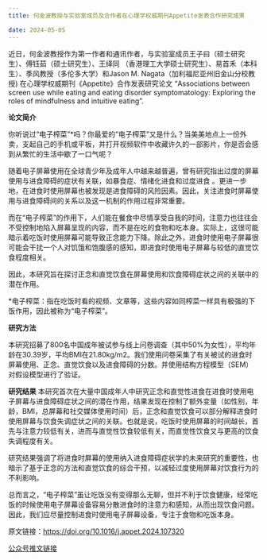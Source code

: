 ```yaml
---
title: 何金波教授与实验室成员及合作者在心理学权威期刊Appetite发表合作研究成果

date: 2024-05-05
---
```



<!--more-->

近日，何金波教授作为第一作者和通讯作者，与实验室成员王子曰（硕士研究生）、傅钰茹（硕士研究生）、王绎同 （香港理工大学硕士研究生）、易首禾（本科生）、季风教授（多伦多大学）和Jason M. Nagata（加利福尼亚州旧金山分校教授) 在心理学权威期刊《Appetite》合作发表研究论文 “Associations between screen use while eating and eating disorder symptomatology: Exploring the roles of mindfulness and intuitive eating”.

**论文简介**

你听说过“电子榨菜”*吗？你最爱的“电子榨菜”又是什么？当美美地点上一份外卖，支起自己的手机或平板，并打开视频软件中收藏许久的一部影片，你是否会感到从繁忙的生活中歇了一口气呢？

随着电子屏幕使用在全球青少年及成年人中越来越普遍，曾有研究指出过度的屏幕使用与进食障碍的症状有关联，如暴食症、情绪化进食和过度进食 。更进一步地，在进食时使用屏幕也被发现是进食障碍的风险因素。因此，关注进食时屏幕使用与进食障碍间的关系以及这一机制的作用过程非常重要。

而在“电子榨菜”的作用下，人们能在餐食中尽情享受自我的时间，注意力也往往会不受控制地陷入屏幕呈现的内容，而不是在吃的食物和吃本身。实际上，这很可能暗示着吃饭时使用屏幕可能导致正念能力下降。除此之外，进食时使用电子屏幕很可能会干扰一个人对饥饿和饱腹感的感知，即进食时使用电子屏幕与较低的直觉饮食程度相关。

因此，本研究旨在探讨正念和直觉饮食在屏幕使用和饮食障碍症状之间的关联中的潜在作用。

*电子榨菜：指在吃饭时看的视频、文章等，这些内容如同榨菜一样具有极强的下饭作用，因此被称为“电子榨菜”。

**研究方法**

本研究招募了800名中国成年被试参与线上问卷调查（其中50%为女性），平均年龄在30.39岁，平均BMI在21.80kg/m2。我们使用问卷采集了有关被试的进食时屏幕使用、正念、直觉饮食以及进食障碍的分数。并使用结构方程模型（SEM）对假设模型进行了验证。

**研究结果**
本研究首次在大量中国成年人中研究正念和直觉性进食在进食时使用电子屏幕与进食障碍症状之间的潜在作用，结果发现在控制了额外变量（如性别，年龄，BMI，总屏幕和社交媒体使用时间）后，正念和直觉饮食可以部分解释进食时使用屏幕与饮食失调症状之间的关联。也就是说，吃饭时使用屏幕的时间越长，首先与注意力较低有关，进而与直觉性饮食较低有关，而直觉性饮食又与更高的饮食失调程度有关。

研究结果强调了将进食时屏幕的使用纳入进食障碍症状学的未来研究的重要性，也暗示了基于正念的方法和直觉饮食的综合干预，以减轻过度使用屏幕对饮食行为的不利影响。

总而言之，“电子榨菜”虽让吃饭没有变得那么无聊，但并不利于饮食健康，经常吃饭的时候使用电子屏幕设备容易分散进食时的注意力和感知，从而出现饮食问题。因此，我们应尽量控制进食时使用电子屏幕设备，专注于食物和吃饭本身。

原文链接：https://doi.org/10.1016/j.appet.2024.107320

[公众号推文链接](https://mp.weixin.qq.com/s/D72WqSJXyA-KOKAg-nhilA)
